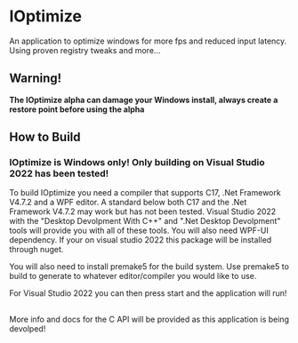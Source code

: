 # IOptimize
An application to optimize windows for more fps and reduced input latency. Using proven registry tweaks and more...

## Warning!

**The IOptimize alpha can damage your Windows install, always create a restore point before using the alpha**

## How to Build 

### **IOptimize is Windows only! Only building on Visual Studio 2022 has been tested!**

To build IOptimize you need a compiler that supports C17, .Net Framework V4.7.2 and a WPF editor. A standard below both C17 and the .Net Framework V4.7.2 may work but has not been tested. Visual Studio 2022 with the "Desktop Devolpment With C++" and ".Net Desktop Devolpment" tools will provide you with all of these tools. You will also need WPF-UI dependency. If your on visual studio 2022 this package will be installed through nuget.

You will also need to install premake5 for the build system. Use premake5 to build to generate to whatever editor/compiler you would like to use. 

For Visual Studio 2022 you can then press start and the application will run!

##

More info and docs for the C API will be provided as this application is being devolped!
